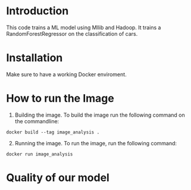 # Introduction
This code trains a ML model using Mllib and Hadoop. It trains a RandomForestRegressor on the classification of cars.

# Installation
Make sure to have a working Docker enviroment.

# How to run the Image
1. Building the image. To build the image run the following command on the commandline:
```
docker build --tag image_analysis .
```
2. Running the image. To run the image, run the following command:
```
docker run image_analysis
```

# Quality of our model

